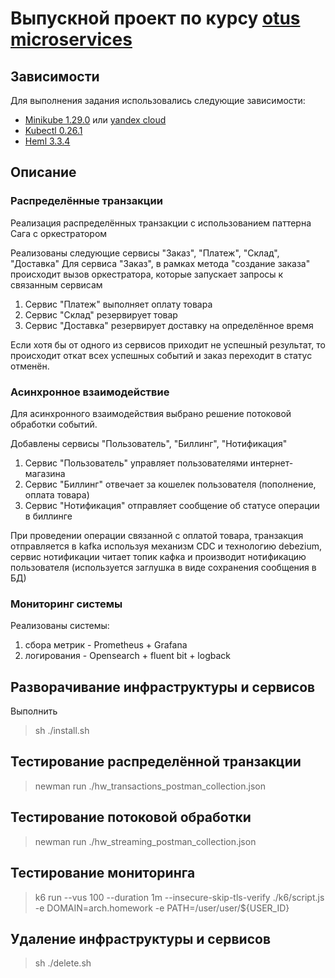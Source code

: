 # Выпускной проект по курсу [otus microservices](https://otus.ru/lessons/microservice-architecture/)

## Зависимости

Для выполнения задания использовались следующие зависимости:

- [Minikube 1.29.0](https://github.com/kubernetes/minikube/releases/tag/v1.29.0) или [yandex cloud](https://cloud.yandex.ru/)
- [Kubectl 0.26.1](https://github.com/kubernetes/kubectl/releases/tag/v0.26.1)
- [Heml 3.3.4](https://github.com/helm/helm/releases/tag/v3.3.4)


## Описание
### Распределённые транзакции

Реализация распределённых транзакции с использованием паттерна Сага с оркестратором

Реализованы следующие сервисы "Заказ", "Платеж", "Склад", "Доставка"
Для сервиса "Заказ", в рамках метода "создание заказа" происходит вызов оркестратора, которые запускает запросы к связанным сервисам
1. Сервис "Платеж" выполняет оплату товара 
2. Сервис "Склад" резервирует товар 
3. Сервис "Доставка" резервирует доставку на определённое время
    
Если хотя бы от одного из сервисов приходит не успешный результат, то происходит откат всех успешных событий и заказ переходит в статус отменён.

### Асинхронное взаимодействие

Для асинхронного взаимодействия выбрано решение потоковой обработки событий.

Добавлены сервисы "Пользователь", "Биллинг", "Нотификация"
1. Сервис "Пользователь" управляет пользователями интернет-магазина
2. Сервис "Биллинг" отвечает за кошелек пользователя (пополнение, оплата товара)
3. Сервис "Нотификация" отправляет сообщение об статусе операции в биллинге

При проведении операции связанной с оплатой товара, транзакция отправляется в kafka используя механизм CDC и технологию debezium, 
сервис нотификации читает топик кафка и производит нотификацию пользователя (используется заглушка в виде сохранения сообщения в БД)

### Мониторинг системы

Реализованы системы:
1. сбора метрик - Prometheus + Grafana
2. логирования - Opensearch + fluent bit + logback

## Разворачивание инфраструктуры и сервисов
Выполнить
> sh ./install.sh

## Тестирование распределённой транзакции
> newman run ./hw_transactions_postman_collection.json

## Тестирование потоковой обработки
> newman run ./hw_streaming_postman_collection.json

## Тестирование мониторинга
> k6 run --vus 100 --duration 1m --insecure-skip-tls-verify ./k6/script.js -e DOMAIN=arch.homework -e PATH=/user/user/${USER_ID}

## Удаление инфраструктуры и сервисов
> sh ./delete.sh
